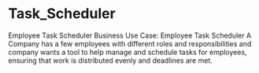 # Task_Scheduler
Employee Task Scheduler
Business Use Case: Employee Task Scheduler
A Company has a few employees with different roles and responsibilities and company wants a tool to help manage and schedule tasks for employees, ensuring that work is distributed evenly and deadlines are met.
